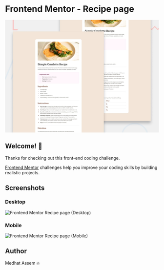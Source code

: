 # Frontend Mentor - Recipe page

![Design preview for the Recipe page coding challenge](./preview.jpg)

## Welcome! 👋

Thanks for checking out this front-end coding challenge.

[Frontend Mentor](https://www.frontendmentor.io) challenges help you improve your coding skills by building realistic projects.

## Screenshots

### Desktop
![Frontend Mentor  Recipe page (Desktop)](https://github.com/user-attachments/assets/a484214e-6153-47fe-8550-f3916628d4db)

### Mobile
![Frontend Mentor  Recipe page (Mobile)](https://github.com/user-attachments/assets/d51018ed-931f-4c60-9cf3-f615866ede0e)

## Author 
Medhat Assem 🔥
